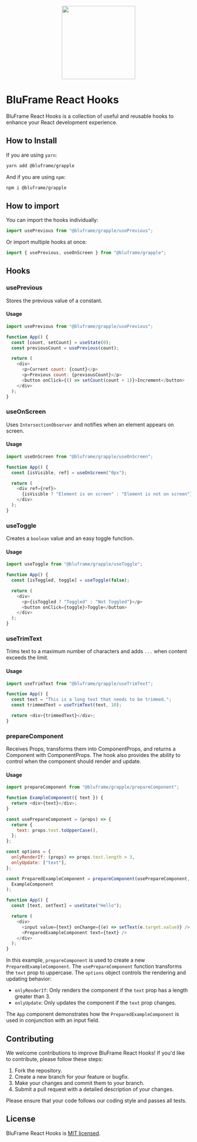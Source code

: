 <p  align="center">
  <a  href="https://blufra.me">
    <img style="margin: 0 auto" width="200" src="https://snowflakes.blufra.me/sites/blufra.me/img/BluFrameLogo512.png" />
  </a>
</p>

# BluFrame React Hooks

BluFrame React Hooks is a collection of useful and reusable hooks to enhance your React development experience.

## How to Install

If you are using `yarn`:

```sh
yarn add @bluframe/grapple
```

And if you are using `npm`:

```sh
npm i @bluframe/grapple
```

## How to import

You can import the hooks individually:

```js
import usePrevious from "@bluframe/grapple/usePrevious";
```

Or import multiple hooks at once:

```js
import { usePrevious, useOnScreen } from "@bluframe/grapple";
```


## Hooks

### usePrevious

Stores the previous value of a constant.

#### Usage

```js
import usePrevious from "@bluframe/grapple/usePrevious";

function App() {
  const [count, setCount] = useState(0);
  const previousCount = usePrevious(count);

  return (
    <div>
      <p>Current count: {count}</p>
      <p>Previous count: {previousCount}</p>
      <button onClick={() => setCount(count + 1)}>Increment</button>
    </div>
  );
}
```

### useOnScreen

Uses `IntersectionObserver` and notifies when an element appears on screen.

#### Usage

```js
import useOnScreen from "@bluframe/grapple/useOnScreen";

function App() {
  const [isVisible, ref] = useOnScreen("0px");

  return (
    <div ref={ref}>
      {isVisible ? "Element is on screen" : "Element is not on screen"}
    </div>
  );
}
```

### useToggle

Creates a `boolean` value and an easy toggle function.

#### Usage

```js
import useToggle from "@bluframe/grapple/useToggle";

function App() {
  const [isToggled, toggle] = useToggle(false);

  return (
    <div>
      <p>{isToggled ? "Toggled" : "Not Toggled"}</p>
      <button onClick={toggle}>Toggle</button>
    </div>
  );
}
```

### useTrimText

Trims text to a maximum number of characters and adds `...` when content exceeds the limit.

#### Usage

```js
import useTrimText from "@bluframe/grapple/useTrimText";

function App() {
  const text = "This is a long text that needs to be trimmed.";
  const trimmedText = useTrimText(text, 10);

  return <div>{trimmedText}</div>;
}
```

### prepareComponent

Receives Props, transforms them into ComponentProps, and returns a Component with ComponentProps. The hook also provides the ability to control when the component should render and update.

#### Usage

```js
import prepareComponent from "@bluframe/grapple/prepareComponent";

function ExampleComponent({ text }) {
  return <div>{text}</div>;
}

const usePrepareComponent = (props) => {
  return {
    text: props.text.toUpperCase(),
  };
};

const options = {
  onlyRenderIf: (props) => props.text.length > 3,
  onlyUpdate: ["text"],
};

const PreparedExampleComponent = prepareComponent(usePrepareComponent, options)(
  ExampleComponent
);

function App() {
  const [text, setText] = useState("Hello");

  return (
    <div>
      <input value={text} onChange={(e) => setText(e.target.value)} />
      <PreparedExampleComponent text={text} />
    </div>
  );
}
```

In this example, `prepareComponent` is used to create a new `PreparedExampleComponent`. The `usePrepareComponent` function transforms the `text` prop to uppercase. The `options` object controls the rendering and updating behavior:

- `onlyRenderIf`: Only renders the component if the `text` prop has a length greater than 3.
- `onlyUpdate`: Only updates the component if the `text` prop changes.

The `App` component demonstrates how the `PreparedExampleComponent` is used in conjunction with an input field.

## Contributing

We welcome contributions to improve BluFrame React Hooks! If you'd like to contribute, please follow these steps:

1. Fork the repository.
2. Create a new branch for your feature or bugfix.
3. Make your changes and commit them to your branch.
4. Submit a pull request with a detailed description of your changes.

Please ensure that your code follows our coding style and passes all tests.

## License

BluFrame React Hooks is [MIT licensed](LICENSE).
